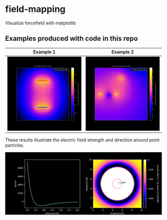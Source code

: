 # field-mapping
VIsualize forcefield with matplotlib




## Examples produced with code in this repo
Example 1 | Example 2
--- | ---
![](https://github.com/Mbiushelix/field-mapping/blob/main/results/electric%20field%201.png) | ![](https://github.com/Mbiushelix/field-mapping/blob/main/results/electric%20field%202.png)

These results illustrate the electric field strength and direction around point particles. 


![](https://github.com/Mbiushelix/field-mapping/blob/main/results/LJ%20potensial%20.png)
